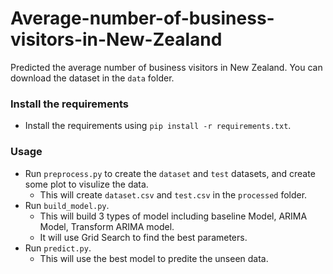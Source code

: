 # Average-number-of-business-visitors-in-New-Zealand

Predicted the average number of business visitors in New Zealand. You can download the dataset in the `data` folder.

### Install the requirements
 
* Install the requirements using `pip install -r requirements.txt`.

### Usage

* Run `preprocess.py` to create the `dataset` and `test` datasets, and create some plot to visulize the data.
    * This will create `dataset.csv` and `test.csv` in the `processed` folder.
* Run `build_model.py`.
    * This will build 3 types of model including baseline Model, ARIMA Model, Transform ARIMA model.
    * It will use Grid Search to find the best parameters.
* Run `predict.py`.
    * This will use the best model to predite the unseen data.
